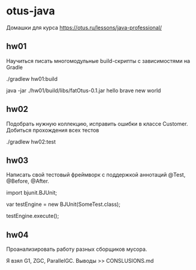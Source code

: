 # otus-java

Домашки для курса https://otus.ru/lessons/java-professional/


## hw01
Научиться писать многомодульные build-скрипты с зависимостями на Gradle

./gradlew hw01:build

java -jar ./hw01/build/libs/fatOtus-0.1.jar hello brave new world

## hw02

Подобрать нужную коллекцию, исправить ошибки в классе Customer. Добиться прохождения всех тестов

./gradlew hw02:test

## hw03

Написать свой тестовый фреймворк с поддержкой аннотаций @Test, @Before, @After.

import bjunit.BJUnit;

var testEngine = new BJUnit(SomeTest.class);

testEngine.execute();

## hw04

Проанализировать работу разных сборщиков мусора.

Я взял G1, ZGC, ParallelGC. Выводы >> CONSLUSIONS.md
